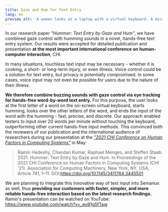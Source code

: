 ```yaml
---
title: Gaze and Hum for Text Entry
lang: en
preview_alt: 'A woman looks at a laptop with a virtual keyboard. A microphone is attached in front of the laptop, and an eye tracker is attached under the screen.'
---
```


In our research paper *"Hummer: Text Entry by Gaze and Hum"*, we have combined gaze control with humming sounds in a novel, hands-free text entry system. Our results were accepted for detailed publication and presentation **at the most important international conference on human-computer interaction**, CHI.

In many situations, touchless text input may be necessary - whether it is cooking, a short- or long-term injury, or even illness. Voice control could be a solution for text entry, but privacy is potentially compromised. In some cases, voice input may not even be possible for users due to the nature of their illness.

**We therefore combine buzzing sounds with gaze control via eye tracking for hands-free word-by-word text entry.** For this purpose, the user looks at the first letter of a word on the on-screen virtual keyboard, starts humming, looks over the other letters of the word, and ends the input of the word with the humming - fast, precise, and discrete. Our approach enabled testers to input over 20 words per minute without touching the keyboard, outperforming other current hands-free input methods. This convinced both the reviewers of our publication and the international audience of researchers during our presentation at the [*"2021 CHI Conference on Human Factors in Computing Systems"*](https://chi2021.acm.org/) in May:

> Ramin Hedeshy, Chandan Kumar, Raphael Menges, and Steffen Staab. 2021. Hummer: Text Entry by Gaze and Hum. In Proceedings of the 2021 CHI Conference on Human Factors in Computing Systems (CHI '21). Association for Computing Machinery, New York, NY, USA, Article 741, 1–11. DOI:<https://doi.org/10.1145/3411764.3445501>

We are planning to integrate this innovative way of text input into Semanux as well, thus **providing our customers with faster, simpler, and more reliable hands-free interaction based on the latest research findings.** Ramin's presentation can be watched on YouTube: <https://www.youtube.com/watch?v=_eu91g5fTaw>